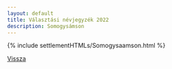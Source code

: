 ```yaml
---
layout: default
title: Választási névjegyzék 2022
description: Somogysámson
---
```


{% include settlementHTMLs/Somogysaamson.html %}

[Vissza](./)